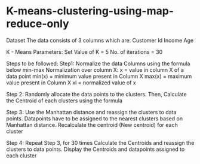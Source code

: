 # K-means-clustering-using-map-reduce-only

Dataset
The data consists of 3 columns which are: 
Customer Id
Income 
Age

K - Means
Parameters:
Set Value of K = 5
No. of iterations = 30

Steps to be followed:
Step1:
Normalize the data Columns using the formula below min-max Normalization over column X:
x = value in column X of a data point
min(x) = minimum value present in Column X max(x) = maximum value present in Column X xl = normalized value of x

Step 2:
Randomly allocate the data points to the clusters.
Then, Calculate the Centroid of each clusters using the formula

Step 3:
Use the Manhattan distance and reassign the clusters to data points.
Datapoints have to be assigned to the nearest clusters based on Manhattan distance.
Recalculate the centroid (New centroid) for each cluster

Step 4:
Repeat Step 3, for 30 times
Calculate the Centroids and reassign the clusters to data points.
Display the Centroids and datapoints assigned to each cluster
